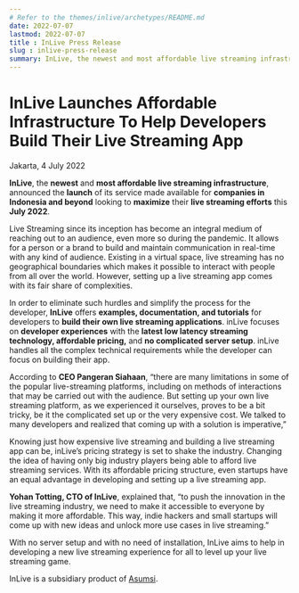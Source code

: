 ```yaml
---
# Refer to the themes/inlive/archetypes/README.md
date: 2022-07-07
lastmod: 2022-07-07
title : InLive Press Release
slug : inlive-press-release
summary: InLive, the newest and most affordable live streaming infrastructure, announced the launch of its service made available for companies in Indonesia and beyond looking to maximize their live streaming efforts this July 2022.
---
```


# InLive Launches Affordable Infrastructure To Help Developers Build Their Live Streaming App

Jakarta, 4 July 2022
 
**InLive**, the **newest** and **most affordable live streaming infrastructure**, announced the **launch** of its service made available for **companies in Indonesia and beyond** looking to **maximize** their **live streaming efforts** this **July 2022**.
 
Live Streaming since its inception has become an integral medium of reaching out to an audience, even more so during the pandemic. It allows for a person or a brand to build and maintain communication in real-time with any kind of audience. Existing in a virtual space, live streaming has no geographical boundaries which makes it possible to interact with people from all over the world. However, setting up a live streaming app comes with its fair share of complexities.
 
In order to eliminate such hurdles and simplify the process for the developer, **InLive** offers **examples, documentation, and tutorials** for developers to **build their own live streaming applications**. inLive focuses on **developer experiences** with the **latest low latency streaming technology, affordable pricing,** and **no complicated server setup**. inLive handles all the complex technical requirements while the developer can focus on building their app.

According to **CEO Pangeran Siahaan**, “there are many limitations in some of the popular live-streaming platforms, including on methods of interactions that may be carried out with the audience. But setting up your own live streaming platform, as we experienced it ourselves, proves to be a bit tricky, be it the complicated set up or the very expensive cost. We talked to many developers and realized that coming up with a solution is imperative,”

Knowing just how expensive live streaming and building a live streaming app can be, inLive’s pricing strategy is set to shake the industry. Changing the idea of having only big industry players being able to afford live streaming services. With its affordable pricing structure, even startups have an equal advantage in developing and setting up a live streaming app. 

**Yohan Totting, CTO of InLive**, explained that, “to push the innovation in the live streaming industry, we need to make it accessible to everyone by making it more affordable. This way, indie hackers and small startups will come up with new ideas and unlock more use cases in live streaming.” 
 
With no server setup and with no need of installation, InLive aims to help in developing a new live streaming experience for all to level up your live streaming game.

InLive is a subsidiary product of [Asumsi](http://asumsi.co).
